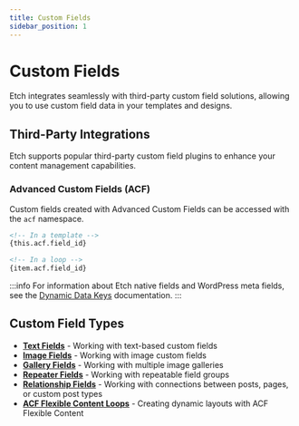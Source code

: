 ```yaml
---
title: Custom Fields
sidebar_position: 1
---
```


# Custom Fields

Etch integrates seamlessly with third-party custom field solutions, allowing you to use custom field data in your templates and designs.

## Third-Party Integrations

Etch supports popular third-party custom field plugins to enhance your content management capabilities.

### Advanced Custom Fields (ACF)

Custom fields created with Advanced Custom Fields can be accessed with the `acf` namespace.

```html
<!-- In a template -->
{this.acf.field_id}

<!-- In a loop -->
{item.acf.field_id}
```

:::info 
For information about Etch native fields and WordPress meta fields, see the [Dynamic Data Keys](/dynamic-data/dynamic-data-keys) documentation.
:::

## Custom Field Types

- **[Text Fields](./text-fields.md)** - Working with text-based custom fields
- **[Image Fields](./image-fields.md)** - Working with image custom fields
- **[Gallery Fields](./gallery-fields.md)** - Working with multiple image galleries
- **[Repeater Fields](./repeater-fields.md)** - Working with repeatable field groups
- **[Relationship Fields](./relationship-fields.md)** - Working with connections between posts, pages, or custom post types
- **[ACF Flexible Content Loops](./flexible-content-fields.md)** - Creating dynamic layouts with ACF Flexible Content

